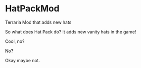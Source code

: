 # HatPackMod
Terraria Mod that adds new hats

So what does Hat Pack do?
It adds new vanity hats in the game!

Cool, no?



No?


Okay maybe not.
